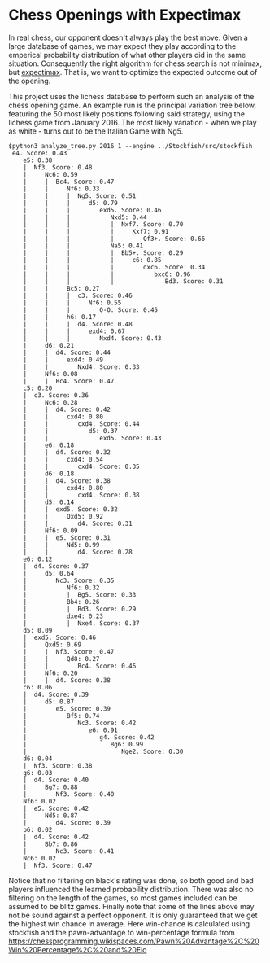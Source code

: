# Chess Openings with Expectimax
In real chess, our opponent doesn't always play the best move.
Given a large database of games, we may expect they play according to the emperical probability distribution of what other players did in the same situation.
Consequently the right algorithm for chess search is not minimax, but [expectimax](https://www.youtube.com/watch?v=jaFRyzp7yWw).
That is, we want to optimize the expected outcome out of the opening.

This project uses the lichess database to perform such an analysis of the chess opening game.
An example run is the principal variation tree below, featuring the 50 most likely positions following said strategy, using the lichess game from January 2016.
The most likely variation - when we play as white - turns out to be the Italian Game with Ng5.

```
$python3 analyze_tree.py 2016 1 --engine ../Stockfish/src/stockfish
 e4. Score: 0.43
    e5: 0.38
    |  Nf3. Score: 0.48
    |     Nc6: 0.59
    |     |  Bc4. Score: 0.47
    |     |     Nf6: 0.33
    |     |     |  Ng5. Score: 0.51
    |     |     |     d5: 0.79
    |     |     |        exd5. Score: 0.46
    |     |     |           Nxd5: 0.44
    |     |     |           |  Nxf7. Score: 0.70
    |     |     |           |     Kxf7: 0.91
    |     |     |           |        Qf3+. Score: 0.66
    |     |     |           Na5: 0.41
    |     |     |           |  Bb5+. Score: 0.29
    |     |     |           |     c6: 0.85
    |     |     |           |        dxc6. Score: 0.34
    |     |     |           |           bxc6: 0.96
    |     |     |           |              Bd3. Score: 0.31
    |     |     Bc5: 0.27
    |     |     |  c3. Score: 0.46
    |     |     |     Nf6: 0.55
    |     |     |        O-O. Score: 0.45
    |     |     h6: 0.17
    |     |     |  d4. Score: 0.48
    |     |     |     exd4: 0.67
    |     |     |        Nxd4. Score: 0.43
    |     d6: 0.21
    |     |  d4. Score: 0.44
    |     |     exd4: 0.49
    |     |        Nxd4. Score: 0.33
    |     Nf6: 0.08
    |     |  Bc4. Score: 0.47
    c5: 0.20
    |  c3. Score: 0.36
    |     Nc6: 0.28
    |     |  d4. Score: 0.42
    |     |     cxd4: 0.80
    |     |        cxd4. Score: 0.44
    |     |           d5: 0.37
    |     |              exd5. Score: 0.43
    |     e6: 0.18
    |     |  d4. Score: 0.32
    |     |     cxd4: 0.54
    |     |        cxd4. Score: 0.35
    |     d6: 0.18
    |     |  d4. Score: 0.38
    |     |     cxd4: 0.80
    |     |        cxd4. Score: 0.38
    |     d5: 0.14
    |     |  exd5. Score: 0.32
    |     |     Qxd5: 0.92
    |     |        d4. Score: 0.31
    |     Nf6: 0.09
    |     |  e5. Score: 0.31
    |     |     Nd5: 0.99
    |     |        d4. Score: 0.28
    e6: 0.12
    |  d4. Score: 0.37
    |     d5: 0.64                                                              
    |        Nc3. Score: 0.35
    |           Nf6: 0.32
    |           |  Bg5. Score: 0.33
    |           Bb4: 0.26
    |           |  Bd3. Score: 0.29
    |           dxe4: 0.23
    |           |  Nxe4. Score: 0.37
    d5: 0.09
    |  exd5. Score: 0.46
    |     Qxd5: 0.69
    |     |  Nf3. Score: 0.47
    |     |     Qd8: 0.27
    |     |        Bc4. Score: 0.46
    |     Nf6: 0.20
    |     |  d4. Score: 0.38
    c6: 0.06
    |  d4. Score: 0.39
    |     d5: 0.87
    |        e5. Score: 0.39
    |           Bf5: 0.74
    |              Nc3. Score: 0.42
    |                 e6: 0.91
    |                    g4. Score: 0.42
    |                       Bg6: 0.99
    |                          Nge2. Score: 0.30
    d6: 0.04
    |  Nf3. Score: 0.38
    g6: 0.03
    |  d4. Score: 0.40
    |     Bg7: 0.88
    |        Nf3. Score: 0.40
    Nf6: 0.02
    |  e5. Score: 0.42
    |     Nd5: 0.87
    |        d4. Score: 0.39
    b6: 0.02
    |  d4. Score: 0.42
    |     Bb7: 0.86
    |        Nc3. Score: 0.41
    Nc6: 0.02
    |  Nf3. Score: 0.47
```

Notice that no filtering on black's rating was done, so both good and bad players influenced the learned probability distribution. 
There was also no filtering on the length of the games, so most games included can be assumed to be blitz games.
Finally note that some of the lines above may not be sound against a perfect opponent. It is only guaranteed that we get the highest win chance in average.
Here win-chance is calculated using stockfish and the pawn-advantage to win-percentage formula from https://chessprogramming.wikispaces.com/Pawn%20Advantage%2C%20Win%20Percentage%2C%20and%20Elo
